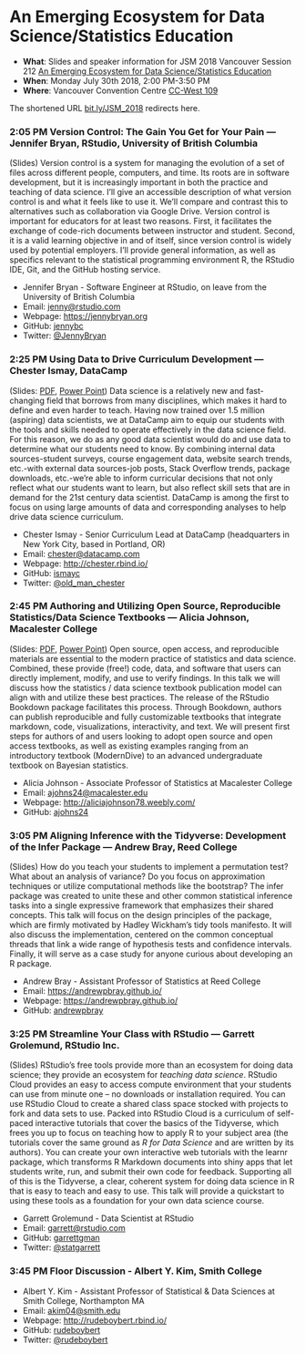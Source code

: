 An Emerging Ecosystem for Data Science/Statistics Education
================

  - **What**: Slides and speaker information for JSM 2018 Vancouver
    Session 212 [An Emerging Ecosystem for Data Science/Statistics
    Education](https://ww2.amstat.org/meetings/jsm/2018/onlineprogram/ActivityDetails.cfm?sessionid=214992)
  - **When**: Monday July 30th 2018, 2:00 PM-3:50 PM
  - **Where**: Vancouver Convention Centre
    [CC-West 109](https://www.vancouverconventioncentre.com/facility/floor-plans-and-specs)

The shortened URL [bit.ly/JSM\_2018](https://bit.ly/JSM_2018) redirects
here.
<!--[bit.ly/2018JSM_ecosystem](http://bit.ly/2018JSM_ecosystem)-->

### 2:05 PM Version Control: The Gain You Get for Your Pain — Jennifer Bryan, RStudio, University of British Columbia

(Slides) Version control is a system for managing the evolution of a set
of files across different people, computers, and time. Its roots are in
software development, but it is increasingly important in both the
practice and teaching of data science. I’ll give an accessible
description of what version control is and what it feels like to use it.
We’ll compare and contrast this to alternatives such as collaboration
via Google Drive. Version control is important for educators for at
least two reasons. First, it facilitates the exchange of code-rich
documents between instructor and student. Second, it is a valid learning
objective in and of itself, since version control is widely used by
potential employers. I’ll provide general information, as well as
specifics relevant to the statistical programming environment R, the
RStudio IDE, Git, and the GitHub hosting service.

  - Jennifer Bryan - Software Engineer at RStudio, on leave from the
    University of British Columbia
  - Email: <jenny@rstudio.com>
  - Webpage: <https://jennybryan.org>
  - GitHub: [jennybc](https://github.com/jennybc)
  - Twitter:
[@JennyBryan](https://twitter.com/JennyBryan)

### 2:25 PM Using Data to Drive Curriculum Development — Chester Ismay, DataCamp

(Slides: [PDF](Ismay/ismay_data-driven-curriculum-development.pdf),
[Power Point](Ismay/ismay_data-driven-curriculum-development.pptx)) Data
science is a relatively new and fast-changing field that borrows from
many disciplines, which makes it hard to define and even harder to
teach. Having now trained over 1.5 million (aspiring) data scientists,
we at DataCamp aim to equip our students with the tools and skills
needed to operate effectively in the data science field. For this
reason, we do as any good data scientist would do and use data to
determine what our students need to know. By combining internal data
sources-student surveys, course engagement data, website search trends,
etc.-with external data sources-job posts, Stack Overflow trends,
package downloads, etc.-we’re able to inform curricular decisions that
not only reflect what our students want to learn, but also reflect skill
sets that are in demand for the 21st century data scientist. DataCamp is
among the first to focus on using large amounts of data and
corresponding analyses to help drive data science curriculum.

  - Chester Ismay - Senior Curriculum Lead at DataCamp (headquarters in
    New York City, based in Portland, OR)
  - Email: <chester@datacamp.com>
  - Webpage: <http://chester.rbind.io/>
  - GitHub: [ismayc](https://github.com/ismayc)
  - Twitter:
[@old\_man\_chester](https://twitter.com/old_man_chester)

### 2:45 PM Authoring and Utilizing Open Source, Reproducible Statistics/Data Science Textbooks — Alicia Johnson, Macalester College

(Slides: [PDF](Johnson/Alicia%20Johnson%20JSM%202018%20.pdf), [Power
Point](Johnson/Alicia%20Johnson%20JSM%202018%20.pptx)) Open source, open
access, and reproducible materials are essential to the modern practice
of statistics and data science. Combined, these provide (free\!) code,
data, and software that users can directly implement, modify, and use to
verify findings. In this talk we will discuss how the statistics / data
science textbook publication model can align with and utilize these best
practices. The release of the RStudio Bookdown package facilitates this
process. Through Bookdown, authors can publish reproducible and fully
customizable textbooks that integrate markdown, code, visualizations,
interactivity, and text. We will present first steps for authors of and
users looking to adopt open source and open access textbooks, as well as
existing examples ranging from an introductory textbook (ModernDive) to
an advanced undergraduate textbook on Bayesian statistics.

  - Alicia Johnson - Associate Professor of Statistics at Macalester
    College
  - Email: <ajohns24@macalester.edu>
  - Webpage: <http://aliciajohnson78.weebly.com/>
  - GitHub:
[ajohns24](https://github.com/ajohns24)

### 3:05 PM Aligning Inference with the Tidyverse: Development of the Infer Package — Andrew Bray, Reed College

(Slides) How do you teach your students to implement a permutation test?
What about an analysis of variance? Do you focus on approximation
techniques or utilize computational methods like the bootstrap? The
infer package was created to unite these and other common statistical
inference tasks into a single expressive framework that emphasizes their
shared concepts. This talk will focus on the design principles of the
package, which are firmly motivated by Hadley Wickham’s tidy tools
manifesto. It will also discuss the implementation, centered on the
common conceptual threads that link a wide range of hypothesis tests and
confidence intervals. Finally, it will serve as a case study for anyone
curious about developing an R package.

  - Andrew Bray - Assistant Professor of Statistics at Reed College
  - Email: <https://andrewpbray.github.io/>
  - Webpage: <https://andrewpbray.github.io/>
  - GitHub:
[andrewpbray](https://github.com/andrewpbray)

### 3:25 PM Streamline Your Class with RStudio — Garrett Grolemund, RStudio Inc.

(Slides) RStudio’s free tools provide more than an ecosystem for doing
data science; they provide an ecosystem for *teaching data science*.
RStudio Cloud provides an easy to access compute environment that your
students can use from minute one – no downloads or installation
required. You can use RStudio Cloud to create a shared class space
stocked with projects to fork and data sets to use. Packed into RStudio
Cloud is a curriculum of self-paced interactive tutorials that cover the
basics of the Tidyverse, which frees you up to focus on teaching how to
apply R to your subject area (the tutorials cover the same ground as *R
for Data Science* and are written by its authors). You can create your
own interactive web tutorials with the learnr package, which transforms
R Markdown documents into shiny apps that let students write, run, and
submit their own code for feedback. Supporting all of this is the
Tidyverse, a clear, coherent system for doing data science in R that is
easy to teach and easy to use. This talk will provide a quickstart to
using these tools as a foundation for your own data science course.

  - Garrett Grolemund - Data Scientist at RStudio
  - Email: <garrett@rstudio.com>
  - GitHub: [garrettgman](https://github.com/garrettgman)
  - Twitter: [@statgarrett](https://twitter.com/statgarrett)

### 3:45 PM Floor Discussion - Albert Y. Kim, Smith College

  - Albert Y. Kim - Assistant Professor of Statistical & Data Sciences
    at Smith College, Northampton MA
  - Email: <akim04@smith.edu>
  - Webpage: <http://rudeboybert.rbind.io/>
  - GitHub: [rudeboybert](https://github.com/rudeboybert)
  - Twitter: [@rudeboybert](https://twitter.com/rudeboybert)
